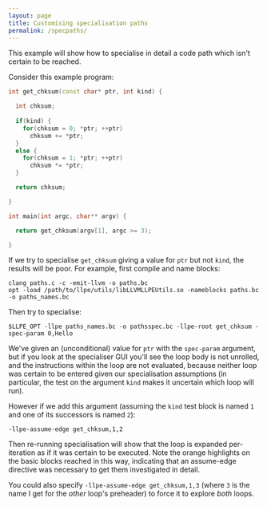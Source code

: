 ```yaml
---
layout: page
title: Customising specialisation paths
permalink: /specpaths/
---
```


This example will show how to specialise in detail a code path which isn't certain to be reached.

Consider this example program:

```cpp
int get_chksum(const char* ptr, int kind) {

  int chksum;
  
  if(kind) {
    for(chksum = 0; *ptr; ++ptr)
      chksum += *ptr;
  }
  else {
    for(chksum = 1; *ptr; ++ptr)
      chksum *= *ptr;
  }

  return chksum;

}

int main(int argc, char** argv) {

  return get_chksum(argv[1], argc >= 3);

}
```

If we try to specialise `get_chksum` giving a value for `ptr` but not `kind`, the results will be poor. For example, first compile and name blocks:

```
clang paths.c -c -emit-llvm -o paths.bc
opt -load /path/to/llpe/utils/libLLVMLLPEUtils.so -nameblocks paths.bc -o paths_names.bc
```

Then try to specialise:

```
$LLPE_OPT -llpe paths_names.bc -o pathsspec.bc -llpe-root get_chksum -spec-param 0,Hello
```

We've given an (unconditional) value for `ptr` with the `spec-param` argument, but if you look at the specialiser GUI you'll see the loop body is not unrolled, and the instructions within the loop are not evaluated, because neither loop was certain to be entered given our specialisation assumptions (in particular, the test on the argument `kind` makes it uncertain which loop will run).

However if we add this argument (assuming the `kind` test block is named `1` and one of its successors is named `2`):

```
-llpe-assume-edge get_chksum,1,2
```

Then re-running specialisation will show that the loop is expanded per-iteration as if it was certain to be executed. Note the orange highlights on the basic blocks reached in this way, indicating that an assume-edge directive was necessary to get them investigated in detail.

You could also specify `-llpe-assume-edge get_chksum,1,3` (where `3` is the name I get for the *other* loop's preheader) to force it to explore *both* loops.